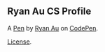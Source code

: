 Ryan Au CS Profile
------------------


A [Pen](https://codepen.io/auryan898/pen/xRabJN) by [Ryan Au](http://codepen.io/auryan898) on [CodePen](http://codepen.io/).

[License](https://codepen.io/auryan898/pen/xRabJN/license).